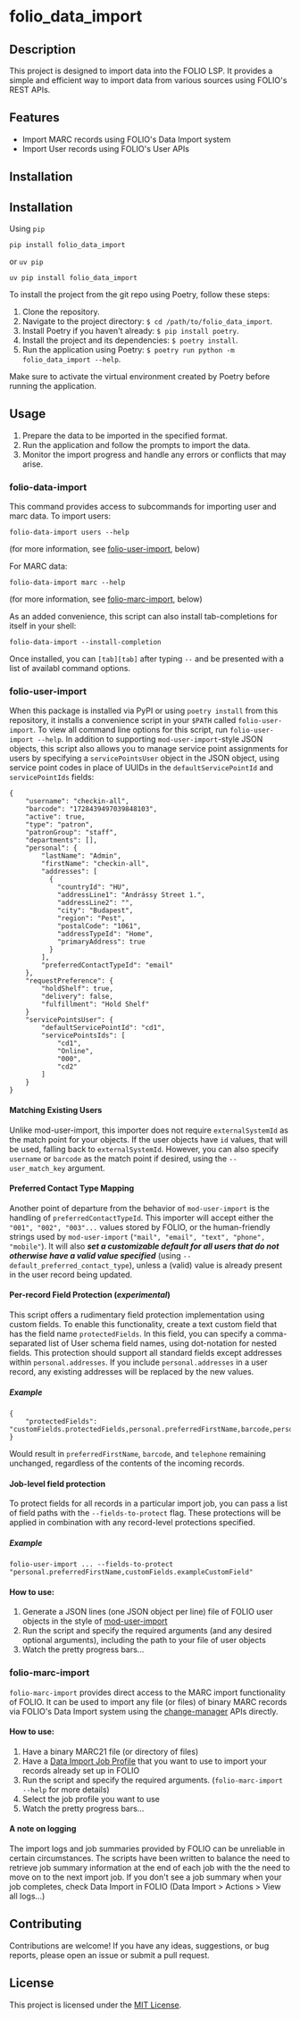# folio_data_import

## Description

This project is designed to import data into the FOLIO LSP. It provides a simple and efficient way to import data from various sources using FOLIO's REST APIs.

## Features

- Import MARC records using FOLIO's Data Import system
- Import User records using FOLIO's User APIs

## Installation

## Installation

Using `pip`
```shell
pip install folio_data_import
```
or `uv pip`
```shell
uv pip install folio_data_import
```

To install the project from the git repo using Poetry, follow these steps:

1. Clone the repository.
2. Navigate to the project directory: `$ cd /path/to/folio_data_import`.
3. Install Poetry if you haven't already: `$ pip install poetry`.
4. Install the project and its dependencies: `$ poetry install`.
6. Run the application using Poetry: `$ poetry run python -m folio_data_import --help`.

Make sure to activate the virtual environment created by Poetry before running the application.

## Usage

1. Prepare the data to be imported in the specified format.
2. Run the application and follow the prompts to import the data.
3. Monitor the import progress and handle any errors or conflicts that may arise.

### folio-data-import
This command provides access to subcommands for importing user and marc data. To import users:
```shell
folio-data-import users --help
```
(for more information, see [folio-user-import](#folio-user-import), below)

For MARC data:
```shell
folio-data-import marc --help
```
(for more information, see [folio-marc-import](#folio-marc-import), below)

As an added convenience, this script can also install tab-completions for itself in your shell:
```shell
folio-data-import --install-completion
```
Once installed, you can `[tab][tab]` after typing `--` and be presented with a list of availabl command options.

### folio-user-import
When this package is installed via PyPI or using `poetry install` from this repository, it installs a convenience script in your `$PATH` called `folio-user-import`. To view all command line options for this script, run `folio-user-import --help`. In addition to supporting `mod-user-import`-style JSON objects, this script also allows you to manage service point assignments for users by specifying a `servicePointsUser` object in the JSON object, using service point codes in place of UUIDs in the `defaultServicePointId` and `servicePointIds` fields:
```
{
    "username": "checkin-all",
    "barcode": "1728439497039848103",
    "active": true,
    "type": "patron",
    "patronGroup": "staff",
    "departments": [],
    "personal": {
        "lastName": "Admin",
        "firstName": "checkin-all",
        "addresses": [
          {
            "countryId": "HU",
            "addressLine1": "Andrássy Street 1.",
            "addressLine2": "",
            "city": "Budapest",
            "region": "Pest",
            "postalCode": "1061",
            "addressTypeId": "Home",
            "primaryAddress": true
          }
        ],
        "preferredContactTypeId": "email"
    },
    "requestPreference": {
        "holdShelf": true,
        "delivery": false,
        "fulfillment": "Hold Shelf"
    }
    "servicePointsUser": {
        "defaultServicePointId": "cd1",
        "servicePointsIds": [
            "cd1",
            "Online",
            "000",
            "cd2"
        ]
    }
}
```
#### Matching Existing Users

Unlike mod-user-import, this importer does not require `externalSystemId` as the match point for your objects. If the user objects have `id` values, that will be used, falling back to `externalSystemId`. However, you can also specify `username` or `barcode` as the match point if desired, using the `--user_match_key` argument.

#### Preferred Contact Type Mapping

Another point of departure from the behavior of `mod-user-import` is the handling of `preferredContactTypeId`. This importer will accept either the `"001", "002", "003"...` values stored by FOLIO, or the human-friendly strings used by `mod-user-import` (`"mail", "email", "text", "phone", "mobile"`). It will also __*set a customizable default for all users that do not otherwise have a valid value specified*__ (using `--default_preferred_contact_type`), unless a (valid) value is already present in the user record being updated.

#### Per-record Field Protection (*experimental*)

This script offers a rudimentary field protection implementation using custom fields. To enable this functionality, create a text custom field that has the field name `protectedFields`. In this field, you can specify a comma-separated list of User schema field names, using dot-notation for nested fields. This protection should support all standard fields except addresses within `personal.addresses`. If you include `personal.addresses` in a user record, any existing addresses will be replaced by the new values.

##### Example

```
{
    "protectedFields": "customFields.protectedFields,personal.preferredFirstName,barcode,personal.telephone,personal.addresses"
}
```

Would result in `preferredFirstName`, `barcode`, and `telephone` remaining unchanged, regardless of the contents of the incoming records.

#### Job-level field protection

To protect fields for all records in a particular import job, you can pass a list of field paths with the `--fields-to-protect` flag. These protections will be applied in combination with any record-level protections specified.

##### Example
```Shell
folio-user-import ... --fields-to-protect "personal.preferredFirstName,customFields.exampleCustomField"
```

#### How to use:
1. Generate a JSON lines (one JSON object per line) file of FOLIO user objects in the style of [mod-user-import](https://github.com/folio-org/mod-user-import)
2. Run the script and specify the required arguments (and any desired optional arguments), including the path to your file of user objects
3. Watch the pretty progress bars...

### folio-marc-import
`folio-marc-import` provides direct access to the MARC import functionality of FOLIO. It can be used to import any file (or files) of binary MARC records via FOLIO's Data Import system using the [change-manager](https://github.com/folio-org/mod-source-record-manager?tab=readme-ov-file#data-import-workflow) APIs directly.

#### How to use:
1. Have a binary MARC21 file (or directory of files)
2. Have a [Data Import Job Profile](https://docs.folio.org/docs/metadata/additional-topics/jobprofiles/) that you want to use to import your records already set up in FOLIO
3. Run the script and specify the required arguments. (`folio-marc-import --help` for more details)
4. Select the job profile you want to use
5. Watch the pretty progress bars...

#### A note on logging
The import logs and job summaries provided by FOLIO can be unreliable in certain circumstances. The scripts have been written to balance the need to retrieve job summary information at the end of each job with the the need to move on to the next import job. If you don't see a job summary when your job completes, check Data Import in FOLIO (Data Import > Actions > View all logs...)

## Contributing

Contributions are welcome! If you have any ideas, suggestions, or bug reports, please open an issue or submit a pull request.

## License

This project is licensed under the [MIT License](LICENSE).

